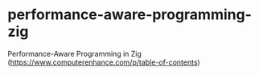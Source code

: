 # performance-aware-programming-zig
Performance-Aware Programming in Zig (https://www.computerenhance.com/p/table-of-contents)
